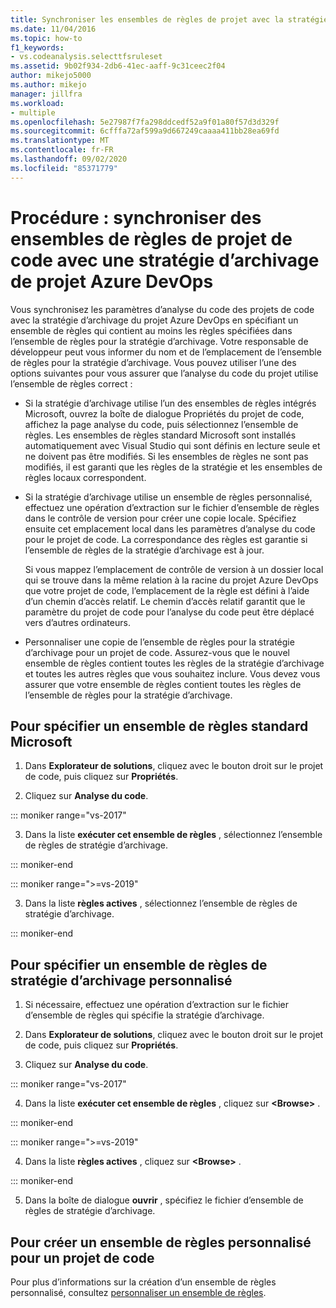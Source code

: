 ```yaml
---
title: Synchroniser les ensembles de règles de projet avec la stratégie d’archivage
ms.date: 11/04/2016
ms.topic: how-to
f1_keywords:
- vs.codeanalysis.selecttfsruleset
ms.assetid: 9b02f934-2db6-41ec-aaff-9c31ceec2f04
author: mikejo5000
ms.author: mikejo
manager: jillfra
ms.workload:
- multiple
ms.openlocfilehash: 5e27987f7fa298ddcedf52a9f01a80f57d3d329f
ms.sourcegitcommit: 6cfffa72af599a9d667249caaaa411bb28ea69fd
ms.translationtype: MT
ms.contentlocale: fr-FR
ms.lasthandoff: 09/02/2020
ms.locfileid: "85371779"
---
```

# <a name="how-to-synchronize-code-project-rule-sets-with-an-azure-devops-project-check-in-policy"></a>Procédure : synchroniser des ensembles de règles de projet de code avec une stratégie d’archivage de projet Azure DevOps

Vous synchronisez les paramètres d’analyse du code des projets de code avec la stratégie d’archivage du projet Azure DevOps en spécifiant un ensemble de règles qui contient au moins les règles spécifiées dans l’ensemble de règles pour la stratégie d’archivage. Votre responsable de développeur peut vous informer du nom et de l’emplacement de l’ensemble de règles pour la stratégie d’archivage. Vous pouvez utiliser l’une des options suivantes pour vous assurer que l’analyse du code du projet utilise l’ensemble de règles correct :

- Si la stratégie d’archivage utilise l’un des ensembles de règles intégrés Microsoft, ouvrez la boîte de dialogue Propriétés du projet de code, affichez la page analyse du code, puis sélectionnez l’ensemble de règles. Les ensembles de règles standard Microsoft sont installés automatiquement avec Visual Studio qui sont définis en lecture seule et ne doivent pas être modifiés. Si les ensembles de règles ne sont pas modifiés, il est garanti que les règles de la stratégie et les ensembles de règles locaux correspondent.

- Si la stratégie d’archivage utilise un ensemble de règles personnalisé, effectuez une opération d’extraction sur le fichier d’ensemble de règles dans le contrôle de version pour créer une copie locale. Spécifiez ensuite cet emplacement local dans les paramètres d’analyse du code pour le projet de code. La correspondance des règles est garantie si l’ensemble de règles de la stratégie d’archivage est à jour.

     Si vous mappez l’emplacement de contrôle de version à un dossier local qui se trouve dans la même relation à la racine du projet Azure DevOps que votre projet de code, l’emplacement de la règle est défini à l’aide d’un chemin d’accès relatif. Le chemin d’accès relatif garantit que le paramètre du projet de code pour l’analyse du code peut être déplacé vers d’autres ordinateurs.

- Personnaliser une copie de l’ensemble de règles pour la stratégie d’archivage pour un projet de code. Assurez-vous que le nouvel ensemble de règles contient toutes les règles de la stratégie d’archivage et toutes les autres règles que vous souhaitez inclure. Vous devez vous assurer que votre ensemble de règles contient toutes les règles de l’ensemble de règles pour la stratégie d’archivage.

## <a name="to-specify-a-microsoft-standard-rule-set"></a>Pour spécifier un ensemble de règles standard Microsoft

1. Dans **Explorateur de solutions**, cliquez avec le bouton droit sur le projet de code, puis cliquez sur **Propriétés**.

2. Cliquez sur **Analyse du code**.

::: moniker range="vs-2017"

3. Dans la liste **exécuter cet ensemble de règles** , sélectionnez l’ensemble de règles de stratégie d’archivage.

::: moniker-end

::: moniker range=">=vs-2019"

3. Dans la liste **règles actives** , sélectionnez l’ensemble de règles de stratégie d’archivage.

::: moniker-end

## <a name="to-specify-a-custom-check-in-policy-rule-set"></a>Pour spécifier un ensemble de règles de stratégie d’archivage personnalisé

1. Si nécessaire, effectuez une opération d’extraction sur le fichier d’ensemble de règles qui spécifie la stratégie d’archivage.

2. Dans **Explorateur de solutions**, cliquez avec le bouton droit sur le projet de code, puis cliquez sur **Propriétés**.

3. Cliquez sur **Analyse du code**.

::: moniker range="vs-2017"

4. Dans la liste **exécuter cet ensemble de règles** , cliquez sur **\<Browse>** .

::: moniker-end

::: moniker range=">=vs-2019"

4. Dans la liste **règles actives** , cliquez sur **\<Browse>** .

::: moniker-end

5. Dans la boîte de dialogue **ouvrir** , spécifiez le fichier d’ensemble de règles de stratégie d’archivage.

## <a name="to-create-a-custom-rule-set-for-a-code-project"></a>Pour créer un ensemble de règles personnalisé pour un projet de code

Pour plus d’informations sur la création d’un ensemble de règles personnalisé, consultez [personnaliser un ensemble de règles](how-to-create-a-custom-rule-set.md).
